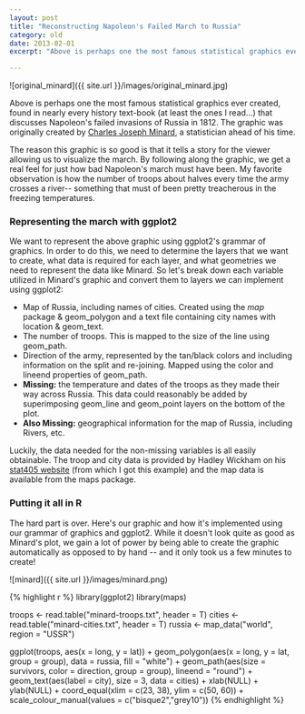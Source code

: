 ```yaml
---
layout: post
title: "Reconstructing Napoleon's Failed March to Russia"
category: old
date: 2013-02-01
excerpt: "Above is perhaps one the most famous statistical graphics ever created, found in nearly every history text-book (at least the ones I read...) that discusses Napoleon's failed invasions of Russia in 1812. The graphic was originally created by Charles Joseph Minard, a statistician ahead of his time."

---
```

![original_minard]({{ site.url }}/images/original_minard.jpg)

Above is perhaps one the most famous statistical graphics ever created, found in nearly every history text-book (at least the ones I read...) that discusses Napoleon's failed invasions of Russia in 1812. The graphic was originally created by [Charles Joseph Minard](http://en.wikipedia.org/wiki/Charles_Joseph_Minard), a statistician ahead of his time.

The reason this graphic is so good is that it tells a story for the viewer allowing us to visualize the march. By following along the graphic, we get a real feel for just how bad Napoleon's march must have been. My favorite observation is how the number of troops about halves every time the army crosses a river-- something that must of been pretty treacherous in the freezing temperatures. 

### Representing the march with ggplot2
We want to represent the above graphic using ggplot2's grammar of graphics. In order to do this, we need to determine the layers that we want to create, what data is required for each layer, and what geometries we need to represent the data like Minard. So let's break down each variable utilized in Minard's graphic and convert them to layers we can implement using ggplot2: 

*	Map of Russia, including names of cities. Created using the _map_ package & geom_polygon and a text file containing city names with location & geom_text. 
*	The number of troops. This is mapped to the size of the line using geom_path.
*	Direction of the army, represented by the tan/black colors and including information on the split and re-joining. Mapped using the color and lineend properties of geom_path.
*	__Missing:__ the temperature and dates of the troops as they made their way across Russia. This data could reasonably be added by superimposing geom_line and geom_point layers on the bottom of the plot.
*	__Also Missing:__ geographical information for the map of Russia, including Rivers, etc.

Luckily, the data needed for the non-missing variables is all easily obtainable. The troop and city data is provided by Hadley Wickham on his [stat405 website](http://stat405.had.co.nz/) (from which I got this example) and the map data is available from the maps package. 

### Putting it all in R
The hard part is over. Here's our graphic and how it's implemented using our grammar of graphics and ggplot2. While it doesn't look quite as good as Minard's plot, we gain a lot of power by being able to create the graphic automatically as opposed to by hand -- and it only took us a few minutes to create! 

![minard]({{ site.url }}/images/minard.png)

{% highlight r %}
library(ggplot2)
library(maps)
 
troops <- read.table("minard-troops.txt", header = T)
cities <- read.table("minard-cities.txt", header = T)
russia <- map_data("world", region = "USSR")
 
ggplot(troops, aes(x = long, y = lat)) +
  geom_polygon(aes(x = long, y = lat, group = group), data = russia, fill = "white") +
  geom_path(aes(size = survivors, color = direction, group = group), lineend = "round") +
  geom_text(aes(label = city), size = 3, data = cities) +
  xlab(NULL) + ylab(NULL) + coord_equal(xlim = c(23, 38), ylim = c(50, 60)) +
  scale_colour_manual(values = c("bisque2","grey10"))
{% endhighlight %}
